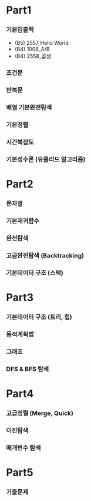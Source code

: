 # Part1

### 기본입출력

- (B5) 2557_Hello World
- (B4) 1008_A/B
- (B4) 2558_곱셈

### 조건문

### 반복문

### 배열 기본완전탐색

### 기본정렬

### 시간복잡도

### 기본정수론 (유클리드 알고리즘)

# Part2

### 문자열

### 기본재귀함수

### 완전탐색

### 고급완전탐색 (Backtracking)

### 기본데이터 구조 (스택)

# Part3

### 기본데이터 구조 (트리, 힙)

### 동적계획법

### 그래프

### DFS & BFS 탐색

# Part4

### 고급정렬 (Merge, Quick)

### 이진탐색

### 매개변수 탐색

# Part5

### 기출문제
